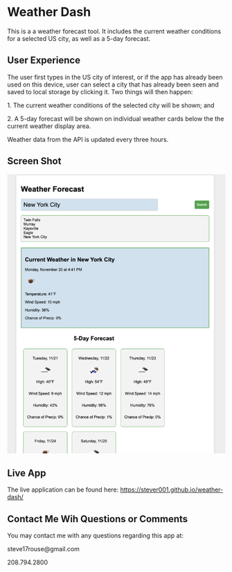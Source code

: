 # Weather Dash
This is a a weather forecast tool. It includes the current weather conditions for a selected US city, as well as a 5-day forecast. 

## User Experience
The user first types in the US city of interest, or if the app has already been used on this device, user can select a city that has already been seen and saved to local storage by clicking it.  Two things will then happen:
<p>1. The current weather conditions of the selected city will be shown; and</p>
<p>2. A 5-day forecast will be shown on individual weather cards below the the current weather display area.</p>

Weather data from the API is updated every three hours.

## Screen Shot
![Image of Weather Dash App](assets/images/weather-dash.png)
 
 ## Live App
 The live application can be found here:
 https://stever001.github.io/weather-dash/



## Contact Me Wih Questions or Comments
You may contact me with any questions regarding this app at:

<p>steve17rouse@gmail.com</p>
<p>208.794.2800</p>